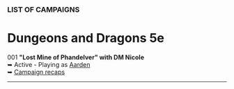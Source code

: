 
### LIST OF CAMPAIGNS

# Dungeons and Dragons 5e

001 **"Lost Mine of Phandelver" with DM Nicole**
<br />&#x27A5; Active - Playing as [Aarden](/character)
<br />&#x27A5; [Campaign recaps](/campaign/2021-lmop-with-dm-nicole)

---
